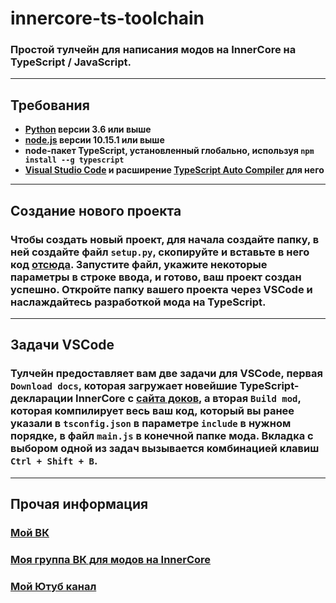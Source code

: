 # **innercore-ts-toolchain**
### **Простой тулчейн для написания модов на InnerCore на TypeScript / JavaScript.**
***
## **Требования**
* **[Python](https://www.python.org/) версии 3.6 или выше**
* **[node.js](https://nodejs.org/en/) версии 10.15.1 или выше**
* **node-пакет TypeScript, установленный глобально, используя `npm install --g typescript`**
* **[Visual Studio Code](https://code.visualstudio.com/) и расширение [TypeScript Auto Compiler](https://marketplace.visualstudio.com/items?itemName=morissonmaciel.typescript-auto-compiler) для него**
***
## **Создание нового проекта**
### Чтобы создать новый проект, для начала создайте папку, в ней создайте файл `setup.py`, скопируйте и вставьте в него код [отсюда](setup.py). Запустите файл, укажите некоторые параметры в строке ввода, и готово, ваш проект создан успешно. Откройте папку вашего проекта через VSCode и наслаждайтесь разработкой мода на TypeScript.
***
## **Задачи VSCode**
### Тулчейн предоставляет вам две задачи для VSCode, первая `Download docs`, которая загружает новейшие TypeScript-декларации InnerCore с [сайта доков](https://docs.mineprogramming.org), а вторая `Build mod`, которая компилирует весь ваш код, который вы ранее указали в `tsconfig.json` в параметре `include` в нужном порядке, в файл `main.js` в конечной папке мода. Вкладка с выбором одной из задач вызывается комбинацией клавиш `Ctrl + Shift + B`.
***
## **Прочая информация**
### [Мой ВК](https://vk.com/vstannumdum)
### [Моя группа ВК для модов на InnerCore](https://vk.com/dmhmods)
### [Мой Ютуб канал](https://youtube.com/c/DMH_Minecraft)